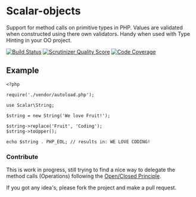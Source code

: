 # Scalar-objects

Support for method calls on primitive types in PHP. Values are validated when constructed using there own validators. Handy when used with Type Hinting in your OO project.

[![Build Status](https://travis-ci.org/void-sector/ScalarObjects.png?branch=master)](https://travis-ci.org/void-sector/ScalarObjects)
[![Scrutinizer Quality Score](https://scrutinizer-ci.com/g/void-sector/ScalarObjects/badges/quality-score.png?s=50937d234c07bce292c265daee3acb250399f99d)](https://scrutinizer-ci.com/g/void-sector/ScalarObjects/)
[![Code Coverage](https://scrutinizer-ci.com/g/void-sector/ScalarObjects/badges/coverage.png?s=c4c78454335d1346711b5369d02bca07f8bad20c)](https://scrutinizer-ci.com/g/void-sector/ScalarObjects/)


## Example

    <?php

    require('./vendor/autoload.php');

    use Scalar\String;

    $string = new String('We love Fruit!');

    $string->replace('Fruit', 'Coding');
    $string->toUpper();

    echo $string . PHP_EOL; // results in: WE LOVE CODING!

### Contribute

This is work in progress, still trying to find a nice way to delegate the method calls (Operations) following the [Open/Closed Principle](http://en.wikipedia.org/wiki/Open/closed_principle).

If you got any idea's, please fork the project and make a pull request. 
